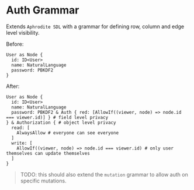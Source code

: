 # Auth Grammar

Extends `Aphrodite SDL` with a grammar for defining row, column and edge level visibility.

Before:
```
User as Node {
  id: ID<User>
  name: NaturalLanguage
  password: PBKDF2
}
```

After:
```
User as Node {
  id: ID<User>
  name: NaturalLanguage
  password: PBKDF2 & Auth { red: [AllowIf((viewer, node) => node.id === viewer.id)] } # field level privacy
} & Authorization { # object level privacy
  read: [
    AlwaysAllow # everyone can see everyone
  ]
  write: [
    AllowIf((viewer, node) => node.id === viewer.id) # only user themselves can update themselves
  ]
}
```

> TODO: this should also extend the `mutation` grammar to allow auth on specific mutations.